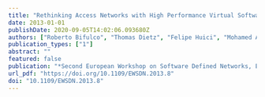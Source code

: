 ```yaml
---
title: "Rethinking Access Networks with High Performance Virtual Software BRASes"
date: 2013-01-01
publishDate: 2020-09-05T14:02:06.093680Z
authors: ["Roberto Bifulco", "Thomas Dietz", "Felipe Huici", "Mohamed Ahmed", "João Martins", "Saverio Niccolini", "Hans-Jörg Kolbe"]
publication_types: ["1"]
abstract: ""
featured: false
publication: "*Second European Workshop on Software Defined Networks, EWSDN 2013, Berlin, Germany, October 10-11, 2013*"
url_pdf: "https://doi.org/10.1109/EWSDN.2013.8"
doi: "10.1109/EWSDN.2013.8"
---
```


